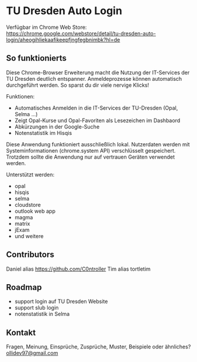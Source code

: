 # TU Dresden Auto Login
Verfügbar im Chrome Web Store: https://chrome.google.com/webstore/detail/tu-dresden-auto-login/aheogihliekaafikeepfjngfegbnimbk?hl=de

## So funktionierts

Diese Chrome-Browser Erweiterung macht die Nutzung der IT-Services der TU Dresden deutlich entspanner.
Anmeldeprozesse können automatisch durchgeführt werden. So sparst du dir viele nervige Klicks!


Funktionen:
 - Automatisches Anmelden in die IT-Services der TU-Dresden (Opal, Selma ...)
 - Zeigt Opal-Kurse und Opal-Favoriten als Lesezeichen im Dashbaord
 - Abkürzungen in der Google-Suche
 - Notenstatistik im Hisqis

Diese Anwendung funktioniert ausschließlich lokal. Nutzerdaten werden mit Systeminformationen (chrome.system API) verschlüsselt gespeichert. Trotzdem sollte die Anwendung nur auf vertrauen Geräten verwendet werden.

Unterstützt werden:
- opal
- hisqis
- selma
- cloudstore
- outlook web app
- magma
- matrix
- jExam
- und weitere

## Contributors
Daniel alias https://github.com/C0ntroller
Tim alias tortletim

## Roadmap
- support login auf TU Dresden Website
- support slub login
- notenstatistik in Selma

## Kontakt
Fragen, Meinung, Einsprüche, Zusprüche, Muster, Beispiele oder ähnliches?
ollidev97@gmail.com
